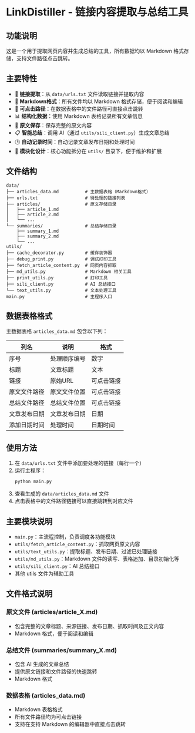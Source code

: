 # LinkDistiller - 链接内容提取与总结工具

## 功能说明

这是一个用于提取网页内容并生成总结的工具，所有数据均以 Markdown 格式存储，支持文件路径点击跳转。

## 主要特性

- 🔗 **链接提取**：从 `data/urls.txt` 文件读取链接并提取内容
- 📝 **Markdown格式**：所有文件均以 Markdown 格式存储，便于阅读和编辑
- 🔗 **可点击路径**：在数据表格中的文件路径可直接点击跳转
- 📊 **结构化数据**：使用 Markdown 表格记录所有文章信息
- 📄 **原文保存**：保存完整的原文内容
- 📋 **智能总结**：调用 AI（通过 `utils/sili_client.py`）生成文章总结
- 🕒 **自动记录时间**：自动记录文章发布日期和处理时间
- 🧩 **模块化设计**：核心功能拆分在 `utils/` 目录下，便于维护和扩展

## 文件结构

```text
data/
├── articles_data.md          # 主数据表格（Markdown格式）
├── urls.txt                  # 待处理的链接列表
├── articles/                 # 原文存储目录
│   ├── article_1.md
│   ├── article_2.md
│   └── ...
└── summaries/                # 总结存储目录
    ├── summary_1.md
    ├── summary_2.md
    └── ...
utils/
├── cache_decorator.py        # 缓存装饰器
├── debug_print.py            # 调试打印工具
├── fetch_article_content.py  # 网页内容抓取
├── md_utils.py               # Markdown 相关工具
├── print_utils.py            # 打印工具
├── sili_client.py            # AI 总结接口
└── text_utils.py             # 文本处理工具
main.py                       # 主程序入口
```

## 数据表格格式

主数据表格 `articles_data.md` 包含以下列：

| 列名         | 说明           | 格式         |
|--------------|----------------|--------------|
| 序号         | 处理顺序编号   | 数字         |
| 标题         | 文章标题       | 文本         |
| 链接         | 原始URL        | 可点击链接   |
| 原文文件路径 | 原文文件位置   | 可点击链接   |
| 总结文件路径 | 总结文件位置   | 可点击链接   |
| 文章发布日期 | 文章发布日期   | 日期         |
| 添加日期时间 | 处理时间       | 日期时间     |

## 使用方法

1. 在 `data/urls.txt` 文件中添加要处理的链接（每行一个）
2. 运行主程序：
   ```bash
   python main.py
   ```
3. 查看生成的 `data/articles_data.md` 文件
4. 点击表格中的文件路径链接可以直接跳转到对应文件

## 主要模块说明

- `main.py`：主流程控制，负责调度各功能模块
- `utils/fetch_article_content.py`：抓取网页原文内容
- `utils/text_utils.py`：提取标题、发布日期、过滤已处理链接
- `utils/md_utils.py`：Markdown 文件的读写、表格追加、目录初始化等
- `utils/sili_client.py`：AI 总结接口
- 其他 utils 文件为辅助工具

## 文件格式说明

### 原文文件 (articles/article_X.md)
- 包含完整的文章标题、来源链接、发布日期、抓取时间及正文内容
- Markdown 格式，便于阅读和编辑

### 总结文件 (summaries/summary_X.md)
- 包含 AI 生成的文章总结
- 提供原文链接和文件路径的快速跳转
- Markdown 格式

### 数据表格 (articles_data.md)
- Markdown 表格格式
- 所有文件路径均为可点击链接
- 支持在支持 Markdown 的编辑器中直接点击跳转

